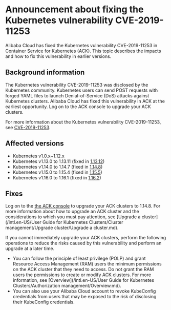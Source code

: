 # Announcement about fixing the Kubernetes vulnerability CVE-2019-11253

Alibaba Cloud has fixed the Kubernetes vulnerability CVE-2019-11253 in Container Service for Kubernetes \(ACK\). This topic describes the impacts and how to fix this vulnerability in earlier versions.

## Background information

The Kubernetes vulnerability CVE-2019-11253 was disclosed by the Kubernetes community. Kubernetes users can send POST requests with forged YAML files to launch Denial-of-Service \(DoS\) attacks against Kubernetes clusters. Alibaba Cloud has fixed this vulnerability in ACK at the earliest opportunity. Log on to the ACK console to upgrade your ACK clusters.

For more information about the Kubernetes vulnerability CVE-2019-11253, see [CVE-2019-11253](https://github.com/kubernetes/kubernetes/issues/83253).

## Affected versions

-   Kubernetes v1.0.x~1.12.x
-   Kubernetes v1.13.0 to 1.13.11 \(fixed in [1.13.12](https://github.com/kubernetes/kubernetes/pull/83436)\)
-   Kubernetes v1.14.0 to 1.14.7 \(fixed in [1.14.8](https://github.com/kubernetes/kubernetes/pull/83435)\)
-   Kubernetes v1.15.0 to 1.15.4 \(fixed in [1.15.5](https://github.com/kubernetes/kubernetes/pull/83434)\)
-   Kubernetes v1.16.0 to 1.16.1 \(fixed in [1.16.2](https://github.com/kubernetes/kubernetes/pull/83433)\)

## Fixes

Log on to the [the ACK console](https://cs.console.aliyun.com) to upgrade your ACK clusters to 1.14.8. For more information about how to upgrade an ACK cluster and the considerations to which you must pay attention, see [Upgrade a cluster](/intl.en-US/User Guide for Kubernetes Clusters/Cluster management/Upgrade cluster/Upgrade a cluster.md).

If you cannot immediately upgrade your ACK clusters, perform the following operations to reduce the risks caused by this vulnerability and perform an upgrade at a later time.

-   You can follow the principle of least privilege \(POLP\) and grant Resource Access Management \(RAM\) users the minimum permissions on the ACK cluster that they need to access. Do not grant the RAM users the permissions to create or modify ACK clusters. For more information, see [Overview](/intl.en-US/User Guide for Kubernetes Clusters/Authorization management/Overview.md).
-   You can also use your Alibaba Cloud account to revoke KubeConfig credentials from users that may be exposed to the risk of disclosing their KubeConfig credentials.

